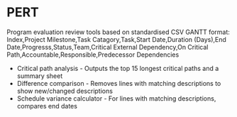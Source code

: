 # PERT
Program evaluation review tools
based on standardised CSV GANTT format:
Index,Project Milestone,Task Catagory,Task,Start Date,Duration (Days),End Date,Progresss,Status,Team,Critical External Dependency,On Critical Path,Accountable,Responsible,Predecessor Dependencies

- Critical path analysis - Outputs the top 15 longest critical paths and a summary sheet
- Difference comparison - Removes lines with matching descriptions to show new/changed descriptions
- Schedule variance calculator - For lines with matching descriptions, compares end dates

